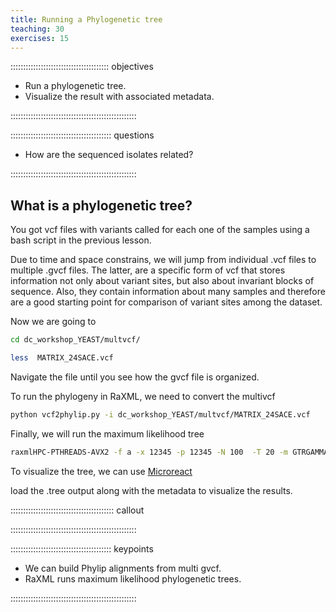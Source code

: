 ```yaml
---
title: Running a Phylogenetic tree
teaching: 30
exercises: 15
---
```


::::::::::::::::::::::::::::::::::::::: objectives

- Run a phylogenetic tree.
- Visualize the result with associated metadata.

::::::::::::::::::::::::::::::::::::::::::::::::::

:::::::::::::::::::::::::::::::::::::::: questions

- How are the sequenced isolates related?

::::::::::::::::::::::::::::::::::::::::::::::::::

## What is a phylogenetic tree?

You got vcf files with variants called for each one of the samples using a bash script in the previous lesson.

Due to time and space constrains, we will jump from individual .vcf files to multiple .gvcf files. The latter, are a specific form of vcf that stores information not only about variant sites, but also about invariant blocks of sequence. Also, they contain information about many samples and therefore are a good starting point for comparison of variant sites among the dataset.

Now we are going to 

```bash
cd dc_workshop_YEAST/multvcf/

less  MATRIX_24SACE.vcf

```

Navigate the file until you see how the gvcf file is organized.

To run the phylogeny in RaXML, we need to convert the multivcf

```bash
python vcf2phylip.py -i dc_workshop_YEAST/multvcf/MATRIX_24SACE.vcf 
```

Finally, we will run the maximum likelihood tree

```bash
raxmlHPC-PTHREADS-AVX2 -f a -x 12345 -p 12345 -N 100  -T 20 -m GTRGAMMA -s dc_workshop_YEAST/multvcf/MATRIX_24SACE.vcf.min4.phy -n Phylogeny_Yeast.tree 
```

To visualize the tree, we can use [Microreact](https://microreact.org/)  
  
  
load the .tree output along with the metadata to visualize the results.



:::::::::::::::::::::::::::::::::::::::::  callout


::::::::::::::::::::::::::::::::::::::::::::::::::

:::::::::::::::::::::::::::::::::::::::: keypoints

- We can build Phylip alignments from multi gvcf.
- RaXML runs maximum likelihood phylogenetic trees.

::::::::::::::::::::::::::::::::::::::::::::::::::


